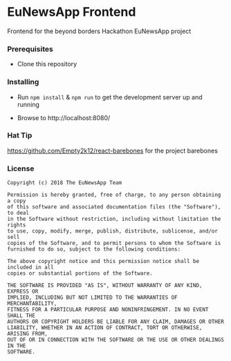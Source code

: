 # EuNewsApp Frontend

Frontend for the beyond borders Hackathon EuNewsApp project

### Prerequisites

* Clone this repository

### Installing

* Run `npm install` & `npm run` to get the development server up and running

* Browse to http://localhost:8080/

### Hat Tip

https://github.com/Empty2k12/react-barebones for the project barebones

### License

```
Copyright (c) 2018 The EuNewsApp Team

Permission is hereby granted, free of charge, to any person obtaining a copy
of this software and associated documentation files (the "Software"), to deal
in the Software without restriction, including without limitation the rights
to use, copy, modify, merge, publish, distribute, sublicense, and/or sell
copies of the Software, and to permit persons to whom the Software is
furnished to do so, subject to the following conditions:

The above copyright notice and this permission notice shall be included in all
copies or substantial portions of the Software.

THE SOFTWARE IS PROVIDED "AS IS", WITHOUT WARRANTY OF ANY KIND, EXPRESS OR
IMPLIED, INCLUDING BUT NOT LIMITED TO THE WARRANTIES OF MERCHANTABILITY,
FITNESS FOR A PARTICULAR PURPOSE AND NONINFRINGEMENT. IN NO EVENT SHALL THE
AUTHORS OR COPYRIGHT HOLDERS BE LIABLE FOR ANY CLAIM, DAMAGES OR OTHER
LIABILITY, WHETHER IN AN ACTION OF CONTRACT, TORT OR OTHERWISE, ARISING FROM,
OUT OF OR IN CONNECTION WITH THE SOFTWARE OR THE USE OR OTHER DEALINGS IN THE
SOFTWARE.
```